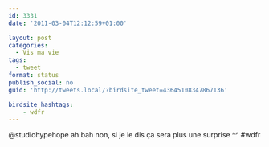 ```yaml
---
id: 3331
date: '2011-03-04T12:12:59+01:00'

layout: post
categories:
  - Vis ma vie
tags:
  - tweet
format: status
publish_social: no
guid: 'http://tweets.local/?birdsite_tweet=43645108347867136'

birdsite_hashtags:
    - wdfr
---
```


@studiohypehope ah bah non, si je le dis ça sera plus une surprise ^^ #wdfr